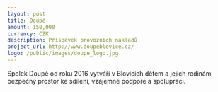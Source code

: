```yaml
---
layout: post
title: Doupě
amount: 150,000
currency: CZK
description: Příspěvek provozních nákladů 
project_url: http://www.doupeblovice.cz/
logo: /public/images/doupe_logo.jpg
---
```


Spolek Doupě od roku 2016 vytváří v Blovicích dětem a jejich rodinám bezpečný prostor ke sdílení, vzájemné podpoře a spolupráci.




